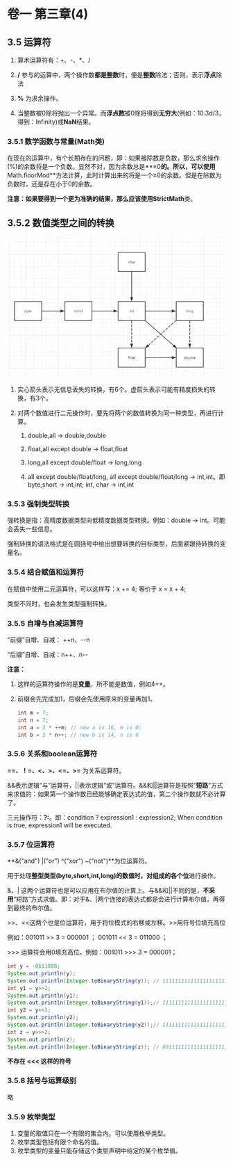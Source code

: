 # 卷一 第三章(4)

## 3.5 运算符

1. 算术运算符有：+、-、*、/

2. **/** 参与的运算中，两个操作数**都是整数**时，便是**整数**除法；否则，表示**浮点**除法

3. **%** 为求余操作。

4. 当整数被0除将抛出一个异常。而**浮点数**被0除将得到**无穷大**(例如：10.3d/3，得到：Infinity)或**NaN**结果。

### 3.5.1 数学函数与常量(Math类)

在现在的运算中，有个长期存在的问题，即：如果被除数是负数，那么求余操作(%)的余数将是一个负数。显然不对，因为余数总是**≥0**的。所以，可以使用**Math.floorMod**方法计算，此时计算出来的将是一个≥0的余数。但是在除数为负数时，还是存在小于0的余数。  

**注意：**如果要得到一个更为准确的结果，那么应该使用**StrictMath**类。

## 3.5.2 数值类型之间的转换

![](imgs/数值类型之间的合法转换.png)

1. 实心箭头表示无信息丢失的转换，有6个。虚箭头表示可能有精度损失的转换，有3个。

2. 对两个数值进行二元操作时，要先将两个的数值转换为同一种类型，再进行计算。

   1. double,all → double,double

   2. float,all except double → float,float

   3. long,all except double/float → long,long

   4. all except double/float/long, all except double/float/long → int,int。即byte,short → int,int; int, char → int,int

### 3.5.3 强制类型转换

强转换是指：高精度数据类型向低精度数据类型转换。例如：double → int。可能会丢失一些信息。  

强制转换的语法格式是在圆括号中给出想要转换的目标类型，后面紧跟待转换的变量名。

### 3.5.4 结合赋值和运算符

在赋值中使用二元运算符，可以这样写：x += 4; 等价于 x = x + 4;  

类型不同时，也会发生类型强制转换。

### 3.5.5 自增与自减运算符

“前缀”自增、自减： ++n、--n  

“后缀”自增、自减：n++、n--

**注意：**

1. 这样的运算符操作的是**变量**，所不能是数值，例如4++。

2. 前缀会先完成加1，后缀会先使用原来的变量再加1。  

   ```java
   int m = 7;
   int n = 7;
   int a = 2 * ++m; // now a is 16, m is 8;
   int b = 2 * n++; // now b is 14, n is 8
   ```
### 3.5.6 关系和boolean运算符
**==、！=、<、>、<=、>=** 为关系运算符。 

&&表示逻辑“与”运算符，||表示逻辑“或”运算符。&&和||运算符是按照“**短路**”方式来求值的：如果第一个操作数已经能够确定表达式的值，第二个操作数就不必计算了。  

三元操作符：**?:**。即：condition ? expression1 : expression2;  When condition is true, expression1 will be executed.  

### 3.5.7 位运算符

**&("and")  |("or")  ^("xor")  ~("not")**为位运算符。  

用于处理**整型类型(byte,short,int,long)**的数值时，对组成的**各个位**进行操作。  

&、| 这两个运算符也是可以应用在布尔值的计算上。与&&和||不同的是，**不采用**“短路”方式求值。即：对于&、|两个连接的表达式都是会进行计算布尔值，再得到最终的布尔值。  

\>>、<<这两个也是位运算符，用于将位模式的右移或左移。\>>用符号位填充高位  

例如：001011 \>> 3  = 000001 ； 001011 << 3  =  011000 ；  

\>>> 运算符会用0填充高位。例如：001011 >>> 3 = 000001；

```java
int y = -0b11000;
System.out.println(y);
System.out.println(Integer.toBinaryString(y)); // 11111111111111111111111111101000
int y1 = y>>2;
System.out.println(y1);
System.out.println(Integer.toBinaryString(y1));// 11111111111111111111111111111010
int y2 = y<<3;
System.out.println(y2);
System.out.println(Integer.toBinaryString(y2));// 11111111111111111111111101000000
int z = y>>>2;
System.out.println(z);
System.out.println(Integer.toBinaryString(z)); // 00111111111111111111111111111010,高位两个0位填充的
```

**不存在 <<< 这样的符号**  

### 3.5.8 括号与运算级别

略  

### 3.5.9 枚举类型

1. 变量的取值只在一个有限的集合内。可以使用枚举类型。
2. 枚举类型包括有限个命名的值。
3. 枚举类型的变量只能存储这个类型声明中给定的某个枚举值。